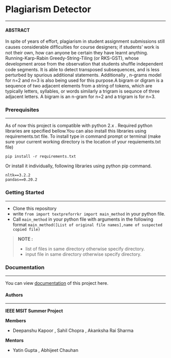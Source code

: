 # Plagiarism Detector
---
#### ABSTRACT
In spite of years of effort, plagiarism in student assignment submissions still causes considerable difﬁculties for course designers; if students’ work is not their own, how can anyone be certain they have learnt anything.
Running-Karp-Rabin Greedy-String-Tiling (or RKS-GST), whose development arose from the observation that students shufﬂe independent code segments. It is able to detect transposed subsequences, and is less perturbed by spurious additional statements. Additionally , n-grams model for n=2 and n=3 is also being used for this purpose.A bigram or digram is a sequence of two adjacent elements from a string of tokens, which are typically letters, syllables, or words similarly a trigram is sequnce of three adjacent letters. A bigram is an n-gram for n=2 and a trigram is for n=3.

### Prerequisites
---
As of now this project is compatible with python 2.x .
Required python libraries are specified bellow.You can also install this libraries using requirements.txt file. To install type in command prompt or terminal (make sure your current working directory is the location of your requiements.txt file)
```
pip install -r requirements.txt
```
Or install it individually, following libraries using python pip command.
```
nltk==3.2.2
pandas==0.20.2
```
### Getting Started
---
* Clone this repository
* write ```from import textpreforrkr import main_method``` in your python file.
* Call ```main_method``` in your python file with arguments in the following format ```main_method([List of original file names],name of suspected copied file)```
>**NOTE :** 
> - list of files in same directory otherwise specify directory.
> - input file in same directory otherwise specify directory.

### Documentation
---
You can view  [documentation](https://cdn.rawgit.com/DeepanshuKapoor/Plagiarism-Checker/8b477e58/documentation/_build/html/index.html) of this project here.

#### Authors
---
**IEEE MSIT Summer Project**

**Members**

* Deepanshu Kapoor , Sahil Chopra , Akanksha Rai Sharma

**Mentors**

* Yatin Gupta , Abhijeet Chauhan






